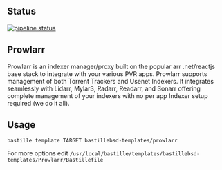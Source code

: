 ## Status
[![pipeline status](https://gitlab.com/bastillebsd-templates/prowlarr/badges/main/pipeline.svg)](https://gitlab.com/bastillebsd-templates/prowlarr/commits/main)

## Prowlarr
Prowlarr is an indexer manager/proxy built on the popular arr .net/reactjs base stack to integrate with your various PVR apps. Prowlarr supports management of both Torrent Trackers and Usenet Indexers. It integrates seamlessly with Lidarr, Mylar3, Radarr, Readarr, and Sonarr offering complete management of your indexers with no per app Indexer setup required (we do it all).

## Usage
```shell
bastille template TARGET bastillebsd-templates/prowlarr
```

For more options edit `/usr/local/bastille/templates/bastillebsd-templates/Prowlarr/Bastillefile`
